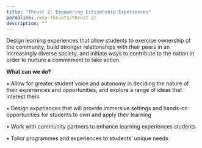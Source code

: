 ```yaml
---
title: "Thrust 2: Empowering Citizenship Experiences"
permalink: /key-thrusts/thrust-2/
description: ""
---
```

Design learning experiences that allow students to exercise ownership of the community, build stronger relationships with their peers in an increasingly diverse society, and initiate ways to contribute to the nation in order to nurture a commitment to take action.

**What can we do?**

• Allow for greater student voice and autonomy in deciding the nature of their experiences and opportunities, and explore a range of ideas that interest them

• Design experiences that will provide immersive settings and hands-on opportunities for students to own and apply their learning

• Work with community partners to enhance learning experiences students

• Tailor programmes and experiences to students’ unique needs